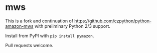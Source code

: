 # mws
This is a fork and continuation of https://github.com/czpython/python-amazon-mws with preliminary Python 2/3 support.

Install from PyPI with `pip install pymazon`.

Pull requests welcome.
